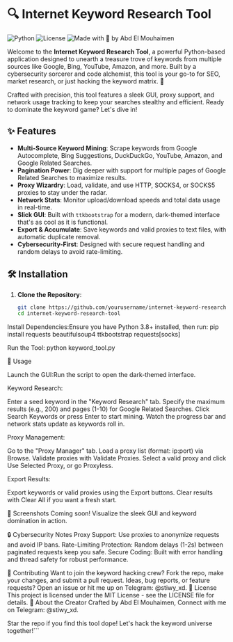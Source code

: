 # 🔍 Internet Keyword Research Tool

![Python](https://img.shields.io/badge/Python-3.8+-blue.svg)
![License](https://img.shields.io/badge/License-MIT-green.svg)
![Made with 💾 by Abd El Mouhaimen](https://img.shields.io/badge/Made%20by-Abd%20El%20Mouhaimen-red.svg)

Welcome to the **Internet Keyword Research Tool**, a powerful Python-based application designed to unearth a treasure trove of keywords from multiple sources like Google, Bing, YouTube, Amazon, and more. Built by a cybersecurity sorcerer and code alchemist, this tool is your go-to for SEO, market research, or just hacking the keyword matrix. 🚀

Crafted with precision, this tool features a sleek GUI, proxy support, and network usage tracking to keep your searches stealthy and efficient. Ready to dominate the keyword game? Let's dive in!

## ✨ Features

- **Multi-Source Keyword Mining**: Scrape keywords from Google Autocomplete, Bing Suggestions, DuckDuckGo, YouTube, Amazon, and Google Related Searches.
- **Pagination Power**: Dig deeper with support for multiple pages of Google Related Searches to maximize results.
- **Proxy Wizardry**: Load, validate, and use HTTP, SOCKS4, or SOCKS5 proxies to stay under the radar.
- **Network Stats**: Monitor upload/download speeds and total data usage in real-time.
- **Slick GUI**: Built with `ttkbootstrap` for a modern, dark-themed interface that's as cool as it is functional.
- **Export & Accumulate**: Save keywords and valid proxies to text files, with automatic duplicate removal.
- **Cybersecurity-First**: Designed with secure request handling and random delays to avoid rate-limiting.

## 🛠️ Installation

1. **Clone the Repository**:
   ```bash
   git clone https://github.com/yourusername/internet-keyword-research-tool.git
   cd internet-keyword-research-tool


Install Dependencies:Ensure you have Python 3.8+ installed, then run:
pip install requests beautifulsoup4 ttkbootstrap requests[socks]


Run the Tool:
python keyword_tool.py



🚀 Usage

Launch the GUI:Run the script to open the dark-themed interface.

Keyword Research:

Enter a seed keyword in the "Keyword Research" tab.
Specify the maximum results (e.g., 200) and pages (1-10) for Google Related Searches.
Click Search Keywords or press Enter to start mining.
Watch the progress bar and network stats update as keywords roll in.


Proxy Management:

Go to the "Proxy Manager" tab.
Load a proxy list (format: ip:port) via Browse.
Validate proxies with Validate Proxies.
Select a valid proxy and click Use Selected Proxy, or go Proxyless.


Export Results:

Export keywords or valid proxies using the Export buttons.
Clear results with Clear All if you want a fresh start.



📸 Screenshots
Coming soon! Visualize the sleek GUI and keyword domination in action.

🔒 Cybersecurity Notes
Proxy Support: Use proxies to anonymize requests and avoid IP bans.
Rate-Limiting Protection: Random delays (1-2s) between paginated requests keep you safe.
Secure Coding: Built with error handling and thread safety for robust performance.

🤝 Contributing
Want to join the keyword hacking crew? Fork the repo, make your changes, and submit a pull request. Ideas, bug reports, or feature requests? Open an issue or hit me up on Telegram: @stiwy_xd.
📜 License
This project is licensed under the MIT License - see the LICENSE file for details.
💾 About the Creator
Crafted by Abd El Mouhaimen, Connect with me on Telegram: @stiwy_xd.


Star the repo if you find this tool dope! Let's hack the keyword universe together!```
